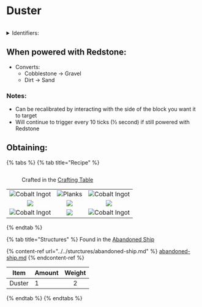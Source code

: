 # Duster



<figure><img src="https://github.com/user-attachments/assets/8ee539e5-315e-4aa7-8a8d-ada4f3b1fa31" alt=""><figcaption></figcaption></figure>



<details>

<summary>Identifiers:</summary>

* poke:duster
* poke:duster\_up
* poke:duster\_down
* poke:duster\_north
* poke:duster\_south
* poke:duster\_east
* poke:duster\_west

</details>

## When powered with <img src="https://minecraft.wiki/images/thumb/Redstone_Dust_JE2_BE2.png/150px-Redstone_Dust_JE2_BE2.png?8cf17" alt="" data-size="line">Redstone:

* Converts:
  * <img src="https://minecraft.wiki/images/thumb/Cobblestone.png/150px-Cobblestone.png?45867" alt="" data-size="line">Cobblestone -> <img src="https://minecraft.wiki/images/thumb/Gravel_JE5_BE4.png/150px-Gravel_JE5_BE4.png?bb814" alt="" data-size="line">Gravel
  * <img src="https://minecraft.wiki/images/Dirt.png?89d72" alt="" data-size="line">Dirt -> <img src="https://minecraft.wiki/images/thumb/Sand_JE5_BE3.png/150px-Sand_JE5_BE3.png?ae2df" alt="" data-size="line">Sand

### Notes:

* Can be recalibrated by interacting with the side of the block you want it to target
* Will continue to trigger every 10 ticks (½ second) if still powered with <img src="https://minecraft.wiki/images/thumb/Redstone_Dust_JE2_BE2.png/150px-Redstone_Dust_JE2_BE2.png?8cf17" alt="" data-size="line">Redstone

## Obtaining:

{% tabs %}
{% tab title="Recipe" %}
<figure><img src="https://minecraft.wiki/images/thumb/Crafting_Table_JE4_BE3.png/150px-Crafting_Table_JE4_BE3.png?5767f" alt=""><figcaption><p>Crafted in the <a href="https://minecraft.wiki/w/Crafting_Table">Crafting Table</a></p></figcaption></figure>

|                                                                                                  |                                                                                                                             |                                                                                                  |
| :----------------------------------------------------------------------------------------------: | :-------------------------------------------------------------------------------------------------------------------------: | :----------------------------------------------------------------------------------------------: |
| ![Cobalt Ingot](https://github.com/user-attachments/assets/f2b33b06-67a6-4a44-9c12-0259f8eb17a4) | <img src="https://minecraft.wiki/images/thumb/Oak_Planks.png/150px-Oak_Planks.png?d9efa" alt="Planks" data-size="original"> | ![Cobalt Ingot](https://github.com/user-attachments/assets/f2b33b06-67a6-4a44-9c12-0259f8eb17a4) |
|                   ![](https://minecraft.wiki/images/Brush\_JE1\_BE1.png?fd417)                   |                     ![](https://github.com/user-attachments/assets/e86a7ee9-4449-47a6-9164-6b435c473780)                    |                   ![](https://minecraft.wiki/images/Brush\_JE1\_BE1.png?fd417)                   |
| ![Cobalt Ingot](https://github.com/user-attachments/assets/f2b33b06-67a6-4a44-9c12-0259f8eb17a4) |                     ![](https://minecraft.wiki/images/thumb/Oak\_Planks.png/150px-Oak\_Planks.png?d9efa)                    | ![Cobalt Ingot](https://github.com/user-attachments/assets/f2b33b06-67a6-4a44-9c12-0259f8eb17a4) |
{% endtab %}

{% tab title="Structures" %}
Found in the [Abandoned Ship](https://pfewiki.gitbook.io/home/sturctures/abandoned-ship)

{% content-ref url="../../sturctures/abandoned-ship.md" %}
[abandoned-ship.md](../../sturctures/abandoned-ship.md)
{% endcontent-ref %}

| Item   | Amount | Weight |
| ------ | ------ | :----: |
| Duster | 1      |    2   |
{% endtab %}
{% endtabs %}
